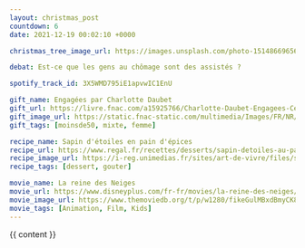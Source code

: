 ```yaml
---
layout: christmas_post
countdown: 6
date: 2021-12-19 00:02:10 +0000

christmas_tree_image_url: https://images.unsplash.com/photo-1514866965657-ec0dc8ac8fbd?crop=entropy&cs=tinysrgb&fit=max&fm=jpg&ixid=MnwyNzc3MTF8MHwxfHNlYXJjaHwxMTV8fGNocmlzdG1hcyUyMHRyZWV8ZW58MHwxfHx8MTYzOTkwNjE0MQ&ixlib=rb-1.2.1&q=80&w=1080

debat: Est-ce que les gens au chômage sont des assistés ?

spotify_track_id: 3X5WMD795iE1apvwIC1EnU

gift_name: Engagées par Charlotte Daubet
gift_url: https://livre.fnac.com/a15925766/Charlotte-Daubet-Engagees-Ces-femmes-qui-nous-ouvrent-la-voie
gift_image_url: https://static.fnac-static.com/multimedia/Images/FR/NR/a7/9c/cd/13474983/1540-1/tsp20210907074811/Engagees-Ces-femmes-qui-nous-ouvrent-la-voie.jpg
gift_tags: [moinsde50, mixte, femme]

recipe_name: Sapin d'étoiles en pain d'épices
recipe_url: https://www.regal.fr/recettes/desserts/sapin-detoiles-au-pain-depices-14764
recipe_image_url: https://i-reg.unimedias.fr/sites/art-de-vivre/files/styles/recipe/public/Import/PhotoCuisine_60358044.jpg?auto=compress%2Cformat&crop=faces%2Cedges&cs=srgb&fit=crop&h=500&w=393
recipe_tags: [dessert, gouter]

movie_name: La reine des Neiges
movie_url: https://www.disneyplus.com/fr-fr/movies/la-reine-des-neiges/4uKGzAJi3ROz
movie_image_url: https://www.themoviedb.org/t/p/w1280/fikeGulMBxdBmyCK8cvRbqaUcDR.jpg
movie_tags: [Animation, Film, Kids]
---
```


{{ content }}

